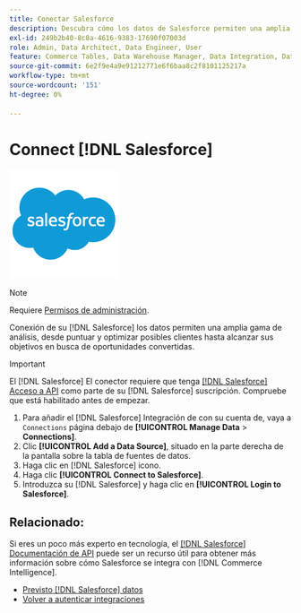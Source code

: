 ```yaml
---
title: Conectar Salesforce
description: Descubra cómo los datos de Salesforce permiten una amplia gama de análisis, desde puntuar y optimizar posibles clientes hasta alcanzar sus objetivos en busca de oportunidades convertidas.
exl-id: 249b2b40-8c8a-4616-9383-17690f07003d
role: Admin, Data Architect, Data Engineer, User
feature: Commerce Tables, Data Warehouse Manager, Data Integration, Data Import/Export
source-git-commit: 6e2f9e4a9e91212771e6f6baa8c2f8101125217a
workflow-type: tm+mt
source-wordcount: '151'
ht-degree: 0%

---
```


# Connect [!DNL Salesforce]

![](../../../assets/Salesforce_Logo.png)

>[!NOTE]
>
>Requiere [Permisos de administración](../../../administrator/user-management/user-management.md).

Conexión de su [!DNL Salesforce] los datos permiten una amplia gama de análisis, desde puntuar y optimizar posibles clientes hasta alcanzar sus objetivos en busca de oportunidades convertidas.

>[!IMPORTANT]
>
>El [!DNL Salesforce] El conector requiere que tenga [[!DNL Salesforce] Acceso a API](../integrations/salesforce.md) como parte de su [!DNL Salesforce] suscripción. Compruebe que está habilitado antes de empezar.

1. Para añadir el [!DNL Salesforce] Integración de con su cuenta de, vaya a `Connections` página debajo de **[!UICONTROL Manage Data** > **Connections]**.
1. Clic **[!UICONTROL Add a Data Source]**, situado en la parte derecha de la pantalla sobre la tabla de fuentes de datos.
1. Haga clic en [!DNL Salesforce] icono.
1. Haga clic **[!UICONTROL Connect to Salesforce]**.
1. Introduzca su [!DNL Salesforce] y haga clic en **[!UICONTROL Login to Salesforce]**.

## Relacionado:

Si eres un poco más experto en tecnología, el [[!DNL Salesforce] Documentación de API](https://developer.salesforce.com/docs/atlas.en-us.api_rest.meta/api_rest/intro_what_is_rest_api.htm) puede ser un recurso útil para obtener más información sobre cómo Salesforce se integra con [!DNL Commerce Intelligence].

* [Previsto [!DNL Salesforce] datos](../integrations/salesforce-data.md)
* [Volver a autenticar integraciones](https://experienceleague.adobe.com/docs/commerce-knowledge-base/kb/how-to/mbi-reauthenticating-integrations.html)
